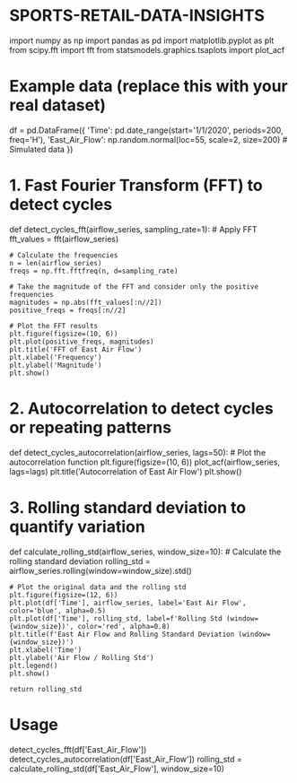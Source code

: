 # SPORTS-RETAIL-DATA-INSIGHTS

import numpy as np
import pandas as pd
import matplotlib.pyplot as plt
from scipy.fft import fft
from statsmodels.graphics.tsaplots import plot_acf

# Example data (replace this with your real dataset)
df = pd.DataFrame({
    'Time': pd.date_range(start='1/1/2020', periods=200, freq='H'),
    'East_Air_Flow': np.random.normal(loc=55, scale=2, size=200)  # Simulated data
})

# 1. Fast Fourier Transform (FFT) to detect cycles
def detect_cycles_fft(airflow_series, sampling_rate=1):
    # Apply FFT
    fft_values = fft(airflow_series)
    
    # Calculate the frequencies
    n = len(airflow_series)
    freqs = np.fft.fftfreq(n, d=sampling_rate)
    
    # Take the magnitude of the FFT and consider only the positive frequencies
    magnitudes = np.abs(fft_values[:n//2])
    positive_freqs = freqs[:n//2]
    
    # Plot the FFT results
    plt.figure(figsize=(10, 6))
    plt.plot(positive_freqs, magnitudes)
    plt.title('FFT of East Air Flow')
    plt.xlabel('Frequency')
    plt.ylabel('Magnitude')
    plt.show()

# 2. Autocorrelation to detect cycles or repeating patterns
def detect_cycles_autocorrelation(airflow_series, lags=50):
    # Plot the autocorrelation function
    plt.figure(figsize=(10, 6))
    plot_acf(airflow_series, lags=lags)
    plt.title('Autocorrelation of East Air Flow')
    plt.show()

# 3. Rolling standard deviation to quantify variation
def calculate_rolling_std(airflow_series, window_size=10):
    # Calculate the rolling standard deviation
    rolling_std = airflow_series.rolling(window=window_size).std()
    
    # Plot the original data and the rolling std
    plt.figure(figsize=(12, 6))
    plt.plot(df['Time'], airflow_series, label='East Air Flow', color='blue', alpha=0.5)
    plt.plot(df['Time'], rolling_std, label=f'Rolling Std (window={window_size})', color='red', alpha=0.8)
    plt.title(f'East Air Flow and Rolling Standard Deviation (window={window_size})')
    plt.xlabel('Time')
    plt.ylabel('Air Flow / Rolling Std')
    plt.legend()
    plt.show()
    
    return rolling_std

# Usage
detect_cycles_fft(df['East_Air_Flow'])
detect_cycles_autocorrelation(df['East_Air_Flow'])
rolling_std = calculate_rolling_std(df['East_Air_Flow'], window_size=10)
